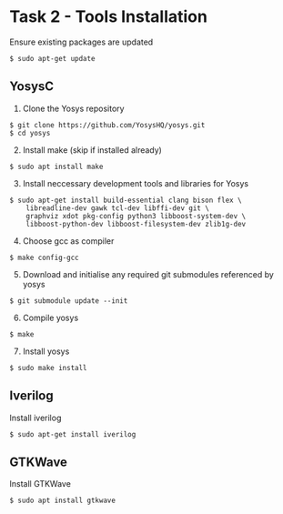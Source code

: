 # Task 2 - Tools Installation
Ensure existing packages are updated
```
$ sudo apt-get update
```

## YosysC
1. Clone the Yosys repository
```
$ git clone https://github.com/YosysHQ/yosys.git
$ cd yosys
```

2. Install make (skip if installed already)
```
$ sudo apt install make
```

3. Install neccessary development tools and libraries for Yosys
```
$ sudo apt-get install build-essential clang bison flex \
    libreadline-dev gawk tcl-dev libffi-dev git \
    graphviz xdot pkg-config python3 libboost-system-dev \
    libboost-python-dev libboost-filesystem-dev zlib1g-dev
```

4. Choose gcc as compiler
```
$ make config-gcc
```

5. Download and initialise any required git submodules referenced by yosys
```
$ git submodule update --init
```

6. Compile yosys
```
$ make
```

7. Install yosys
```
$ sudo make install
```

## Iverilog
Install iverilog
```
$ sudo apt-get install iverilog
```


## GTKWave
Install GTKWave
```
$ sudo apt install gtkwave
```
